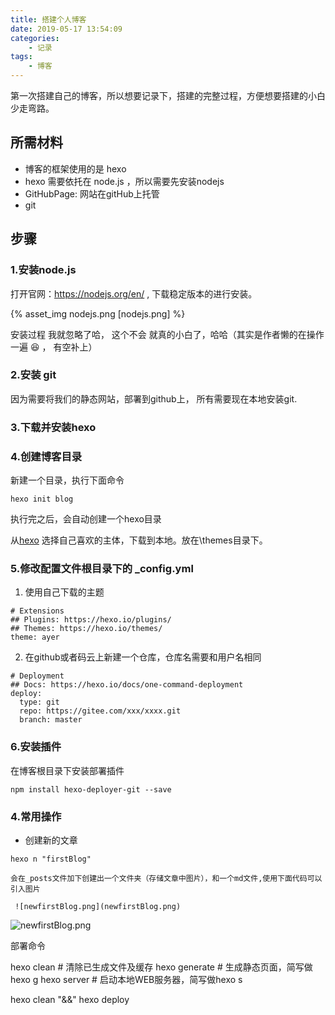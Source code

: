 ```yaml
---
title: 搭建个人博客
date: 2019-05-17 13:54:09
categories: 
    - 记录
tags: 
    - 博客
---
```


第一次搭建自己的博客，所以想要记录下，搭建的完整过程，方便想要搭建的小白少走弯路。


## 所需材料

- 博客的框架使用的是 hexo
- hexo 需要依托在 node.js ，所以需要先安装nodejs
- GitHubPage: 网站在gitHub上托管
- git 



## 步骤

### 1.安装node.js

打开官网：https://nodejs.org/en/ , 下载稳定版本的进行安装。

{% asset_img nodejs.png [nodejs.png] %}


安装过程 我就忽略了哈， 这个不会 就真的小白了，哈哈（其实是作者懒的在操作一遍   :laughing: ， 有空补上）

### 2.安装 git

因为需要将我们的静态网站，部署到github上， 所有需要现在本地安装git.

### 3.下载并安装hexo


### 4.创建博客目录

新建一个目录，执行下面命令

```
hexo init blog
```
执行完之后，会自动创建一个hexo目录


从[hexo](https://hexo.io/themes/) 选择自己喜欢的主体，下载到本地。放在\themes目录下。

### 5.修改配置文件根目录下的 _config.yml

1. 使用自己下载的主题

```
# Extensions
## Plugins: https://hexo.io/plugins/
## Themes: https://hexo.io/themes/
theme: ayer
```

2. 在github或者码云上新建一个仓库，仓库名需要和用户名相同

```
# Deployment
## Docs: https://hexo.io/docs/one-command-deployment
deploy:
  type: git
  repo: https://gitee.com/xxx/xxxx.git
  branch: master
```

### 6.安装插件



在博客根目录下安装部署插件
```
npm install hexo-deployer-git --save
```


### 4.常用操作

- 创建新的文章
```
hexo n "firstBlog"
```
    会在_posts文件加下创建出一个文件夹（存储文章中图片），和一个md文件,使用下面代码可以引入图片
```
 ![newfirstBlog.png](newfirstBlog.png)
```
![newfirstBlog.png](newfirstBlog.png)



部署命令

hexo clean # 清除已生成文件及缓存
hexo generate # 生成静态页面，简写做hexo g
hexo server # 启动本地WEB服务器，简写做hexo s

hexo clean "&&" hexo deploy 





